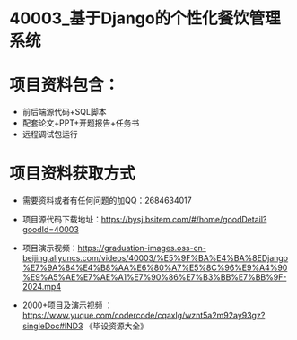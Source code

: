 
 # 40003_基于Django的个性化餐饮管理系统
 
 # 项目资料包含：
 * 前后端源代码+SQL脚本
 * 配套论文+PPT+开题报告+任务书
 * 远程调试包运行

 # 项目资料获取方式
 * 需要资料或者有任何问题的加QQ：2684634017

 * 项目源代码下载地址：https://bysj.bsitem.com/#/home/goodDetail?goodId=40003
   
 *  项目演示视频：https://graduation-images.oss-cn-beijing.aliyuncs.com/videos/40003/%E5%9F%BA%E4%BA%8EDjango%E7%9A%84%E4%B8%AA%E6%80%A7%E5%8C%96%E9%A4%90%E9%A5%AE%E7%AE%A1%E7%90%86%E7%B3%BB%E7%BB%9F-2024.mp4
          
 * 2000+项目及演示视频 ：https://www.yuque.com/codercode/cqaxlg/wznt5a2m92ay93gz?singleDoc#lND3 《毕设资源大全》
   
